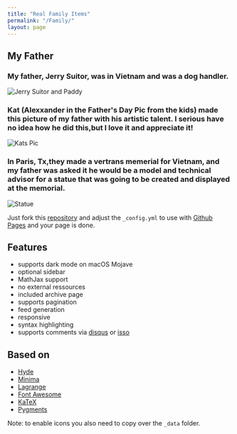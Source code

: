 ```yaml
---
title: "Real Family Items"
permalink: "/Family/"
layout: page
---
```


## My Father

### My father, Jerry Suitor, was in Vietnam and was a dog handler.

![Jerry Suitor and Paddy](https://lh5.googleusercontent.com/jb3OxidixkahsHpE-yJ__Q_ADtJSA5kWEZnQVl-JXAh68Vnrke0R0_R5-6LcxB-l6iY=w2400)

### Kat (Alexxander in the Father's Day Pic from the kids) made this picture of my father with his artistic talent. I serious have no idea how he did this,but I love it and appreciate it!

![Kats Pic](https://lh6.googleusercontent.com/BmFQD33jSri8wywgumlu52v29egWgP_9ZZkv0HJw7Vd9RPSMiyFdwxFA1o1laFWjW8M=w2400)

### In Paris, Tx,they made a vertrans memerial for Vietnam, and my father was asked it he would be a model and technical advisor for a statue that was going to be created and displayed at the memorial.

![Statue](https://lh3.googleusercontent.com/S2q6GpCJHvPBGkX3meW7HSnSHfDlu8mAMDHJJAohLJNmYX4IeQKRa3YdMrRia9Wjt0w=w2400)



Just fork this [repository](https://github.com/niklasbuschmann/contrast) and adjust the `_config.yml` to use with [Github Pages](https://pages.github.com/) and your page is done.

## Features

 - supports dark mode on macOS Mojave
 - optional sidebar
 - MathJax support
 - no external ressources
 - included archive page
 - supports pagination
 - feed generation
 - responsive
 - syntax highlighting
 - supports comments via [disqus](https://disqus.com/) or [isso](http://posativ.org/isso/)

## Based on

- [Hyde](https://github.com/poole/hyde)
- [Minima](https://github.com/jekyll/minima)
- [Lagrange](https://github.com/LeNPaul/Lagrange)
- [Font Awesome](http://fontawesome.io/)
- [KaTeX](https://katex.org/)
- [Pygments](https://github.com/richleland/pygments-css)



Note: to enable icons you also need to copy over the `_data` folder.


